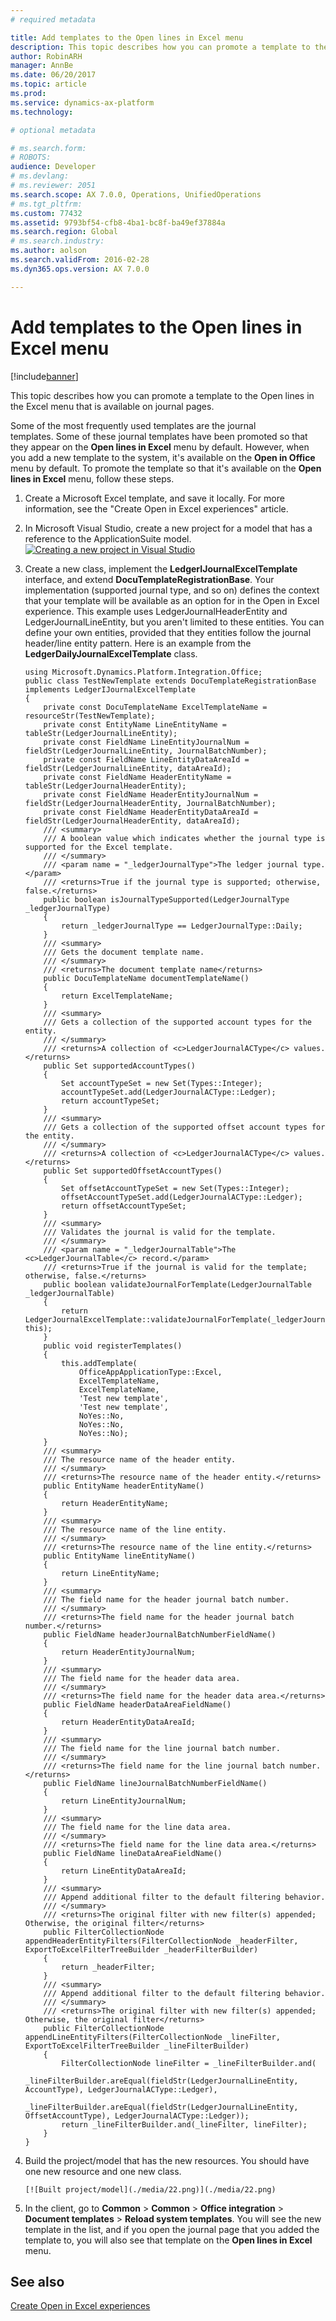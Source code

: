 ```yaml
---
# required metadata

title: Add templates to the Open lines in Excel menu
description: This topic describes how you can promote a template to the Open lines in the Excel menu that is available on journal pages.
author: RobinARH
manager: AnnBe
ms.date: 06/20/2017
ms.topic: article
ms.prod: 
ms.service: dynamics-ax-platform
ms.technology: 

# optional metadata

# ms.search.form: 
# ROBOTS: 
audience: Developer
# ms.devlang: 
# ms.reviewer: 2051
ms.search.scope: AX 7.0.0, Operations, UnifiedOperations
# ms.tgt_pltfrm: 
ms.custom: 77432
ms.assetid: 9793bf54-cfb8-4ba1-bc8f-ba49ef37884a
ms.search.region: Global
# ms.search.industry: 
ms.author: aolson
ms.search.validFrom: 2016-02-28
ms.dyn365.ops.version: AX 7.0.0

---
```


# Add templates to the Open lines in Excel menu

[!include[banner](../includes/banner.md)]


This topic describes how you can promote a template to the Open lines in the Excel menu that is available on journal pages.

Some of the most frequently used templates are the journal templates. Some of these journal templates have been promoted so that they appear on the **Open lines in Excel** menu by default. However, when you add a new template to the system, it's available on the **Open in Office** menu by default. To promote the template so that it's available on the **Open lines in Excel** menu, follow these steps.

1.  Create a Microsoft Excel template, and save it locally. For more information, see the "Create Open in Excel experiences" article.
2.  In Microsoft Visual Studio, create a new project for a model that has a reference to the ApplicationSuite model. [![Creating a new project in Visual Studio](./media/110-1024x523.png)](./media/110.png)
3.  Create a new class, implement the **LedgerIJournalExcelTemplate** interface, and extend **DocuTemplateRegistrationBase**. Your implementation (supported journal type, and so on) defines the context that your template will be available as an option for in the Open in Excel experience. This example uses LedgerJournalHeaderEntity and LedgerJournalLineEntity, but you aren't limited to these entities. You can define your own entities, provided that they entities follow the journal header/line entity pattern. Here is an example from the **LedgerDailyJournalExcelTemplate** class.

        using Microsoft.Dynamics.Platform.Integration.Office;  
        public class TestNewTemplate extends DocuTemplateRegistrationBase implements LedgerIJournalExcelTemplate
        {
            private const DocuTemplateName ExcelTemplateName = resourceStr(TestNewTemplate);
            private const EntityName LineEntityName = tableStr(LedgerJournalLineEntity);
            private const FieldName LineEntityJournalNum = fieldStr(LedgerJournalLineEntity, JournalBatchNumber);
            private const FieldName LineEntityDataAreaId = fieldStr(LedgerJournalLineEntity, dataAreaId);
            private const FieldName HeaderEntityName = tableStr(LedgerJournalHeaderEntity);
            private const FieldName HeaderEntityJournalNum = fieldStr(LedgerJournalHeaderEntity, JournalBatchNumber);
            private const FieldName HeaderEntityDataAreaId = fieldStr(LedgerJournalHeaderEntity, dataAreaId);
            /// <summary>
            /// A boolean value which indicates whether the journal type is supported for the Excel template.
            /// </summary>
            /// <param name = "_ledgerJournalType">The ledger journal type.</param>
            /// <returns>True if the journal type is supported; otherwise, false.</returns>
            public boolean isJournalTypeSupported(LedgerJournalType _ledgerJournalType)
            {
                return _ledgerJournalType == LedgerJournalType::Daily;
            }
            /// <summary>
            /// Gets the document template name.
            /// </summary>
            /// <returns>The document template name</returns>
            public DocuTemplateName documentTemplateName()
            {
                return ExcelTemplateName;
            }
            /// <summary>
            /// Gets a collection of the supported account types for the entity.
            /// </summary>
            /// <returns>A collection of <c>LedgerJournalACType</c> values.</returns>
            public Set supportedAccountTypes()
            {
                Set accountTypeSet = new Set(Types::Integer);
                accountTypeSet.add(LedgerJournalACType::Ledger);
                return accountTypeSet;
            }
            /// <summary>
            /// Gets a collection of the supported offset account types for the entity.
            /// </summary>
            /// <returns>A collection of <c>LedgerJournalACType</c> values.</returns>
            public Set supportedOffsetAccountTypes()
            {
                Set offsetAccountTypeSet = new Set(Types::Integer);
                offsetAccountTypeSet.add(LedgerJournalACType::Ledger);
                return offsetAccountTypeSet;
            }
            /// <summary>
            /// Validates the journal is valid for the template.
            /// </summary>
            /// <param name = "_ledgerJournalTable">The <c>LedgerJournalTable</c> record.</param>
            /// <returns>True if the journal is valid for the template; otherwise, false.</returns>
            public boolean validateJournalForTemplate(LedgerJournalTable _ledgerJournalTable)
            {
                return LedgerJournalExcelTemplate::validateJournalForTemplate(_ledgerJournalTable, this);
            }
            public void registerTemplates()
            {
                this.addTemplate(
                    OfficeAppApplicationType::Excel,
                    ExcelTemplateName,
                    ExcelTemplateName,
                    'Test new template',
                    'Test new template',
                    NoYes::No,
                    NoYes::No,
                    NoYes::No);
            }
            /// <summary>
            /// The resource name of the header entity.
            /// </summary>
            /// <returns>The resource name of the header entity.</returns>
            public EntityName headerEntityName()
            {
                return HeaderEntityName;
            }
            /// <summary>
            /// The resource name of the line entity.
            /// </summary>
            /// <returns>The resource name of the line entity.</returns>
            public EntityName lineEntityName()
            {
                return LineEntityName;
            }
            /// <summary>
            /// The field name for the header journal batch number.
            /// </summary>
            /// <returns>The field name for the header journal batch number.</returns>
            public FieldName headerJournalBatchNumberFieldName()
            {
                return HeaderEntityJournalNum;
            }
            /// <summary>
            /// The field name for the header data area.
            /// </summary>
            /// <returns>The field name for the header data area.</returns>
            public FieldName headerDataAreaFieldName()
            {
                return HeaderEntityDataAreaId;
            }
            /// <summary>
            /// The field name for the line journal batch number.
            /// </summary>
            /// <returns>The field name for the line journal batch number.</returns>
            public FieldName lineJournalBatchNumberFieldName()
            {
                return LineEntityJournalNum;
            }
            /// <summary>
            /// The field name for the line data area.
            /// </summary>
            /// <returns>The field name for the line data area.</returns>
            public FieldName lineDataAreaFieldName()
            {
                return LineEntityDataAreaId;
            }
            /// <summary>
            /// Append additional filter to the default filtering behavior.
            /// </summary>
            /// <returns>The original filter with new filter(s) appended; Otherwise, the original filter</returns>
            public FilterCollectionNode appendHeaderEntityFilters(FilterCollectionNode _headerFilter, ExportToExcelFilterTreeBuilder _headerFilterBuilder)
            {
                return _headerFilter;
            }
            /// <summary>
            /// Append additional filter to the default filtering behavior.
            /// </summary>
            /// <returns>The original filter with new filter(s) appended; Otherwise, the original filter</returns>
            public FilterCollectionNode appendLineEntityFilters(FilterCollectionNode _lineFilter, ExportToExcelFilterTreeBuilder _lineFilterBuilder)
            {
                FilterCollectionNode lineFilter = _lineFilterBuilder.and(
                    _lineFilterBuilder.areEqual(fieldStr(LedgerJournalLineEntity, AccountType), LedgerJournalACType::Ledger),
                    _lineFilterBuilder.areEqual(fieldStr(LedgerJournalLineEntity, OffsetAccountType), LedgerJournalACType::Ledger));
                return _lineFilterBuilder.and(_lineFilter, lineFilter);
            }
        }

4.  Build the project/model that has the new resources. You should have one new resource and one new class. 

        [![Built project/model](./media/22.png)](./media/22.png)
        
5.  In the client, go to **Common** &gt; **Common** &gt; **Office integration** &gt; **Document templates** &gt; **Reload system templates**. You will see the new template in the list, and if you open the journal page that you added the template to, you will also see that template on the **Open lines in Excel** menu.


See also
--------

[Create Open in Excel experiences](../office-integration/office-integration-edit-excel.md)



